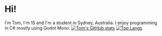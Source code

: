 # Hi!
I'm Tom, I'm 15 and I'm a student in Sydney, Australia. I enjoy programming in C# mostly using Godot Mono.
[![Tom's GitHub stats](https://github-readme-stats.vercel.app/api?username=tomanw&show_icons=true&theme=dracula)](https://github.com/anuraghazra/github-readme-stats)
[![Top Langs](https://github-readme-stats.vercel.app/api/top-langs/?username=tomanw&theme=dracula)](https://github.com/anuraghazra/github-readme-stats)
